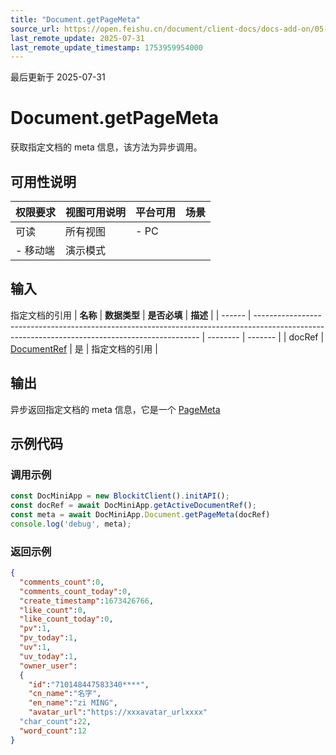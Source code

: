 ```yaml
---
title: "Document.getPageMeta"
source_url: https://open.feishu.cn/document/client-docs/docs-add-on/05-api-doc/doc-document/Document.getPageMeta
last_remote_update: 2025-07-31
last_remote_update_timestamp: 1753959954000
---
```

最后更新于 2025-07-31

# Document.getPageMeta
获取指定文档的 meta 信息，该方法为异步调用。

## 可用性说明

权限要求 | 视图可用说明 | 平台可用 | 场景
--- | --- | --- | ---
可读 | 所有视图 | - PC  
- 移动端 | 演示模式

## 输入

指定文档的引用
| **名称** | **数据类型**                                                                                                                                       | **是否必填** | **描述**  |
| ------ | ---------------------------------------------------------------------------------------------------------------------------------------------- | -------- | ------- |
| docRef | [DocumentRef](https://open.feishu.cn/document/uAjLw4CM/uYjL24iN/docs-add-on/05-api-doc/basic-data-reference---base/DocumentRef) | 是        | 指定文档的引用 |

## 输出

异步返回指定文档的 meta 信息，它是一个 [PageMeta](https://open.feishu.cn/document/uAjLw4CM/uYjL24iN/docs-add-on/05-api-doc/basic-data-reference---base/PageMeta)

## 示例代码

### 调用示例

```js
const DocMiniApp = new BlockitClient().initAPI();
const docRef = await DocMiniApp.getActiveDocumentRef();
const meta = await DocMiniApp.Document.getPageMeta(docRef)
console.log('debug', meta);   
```

### 返回示例

```json
{
  "comments_count":0,
  "comments_count_today":0,
  "create_timestamp":1673426766,
  "like_count":0,
  "like_count_today":0,
  "pv":1,
  "pv_today":1,
  "uv":1,
  "uv_today":1,
  "owner_user":
  {
    "id":"710148447583340****",
    "cn_name":"名字",
    "en_name":"zi MING",
    "avatar_url":"https://xxxavatar_urlxxxx"
  "char_count":22,
  "word_count":12
}
```
